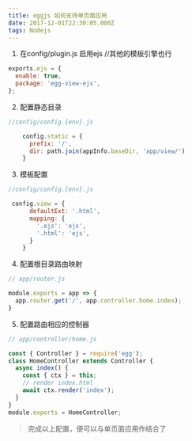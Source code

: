 ```yaml
---
title: eggjs 如何支持单页面应用
date: 2017-12-01T22:30:05.000Z
tags: Nodejs
---
```


 1. 在config/plugin.js 启用ejs //其他的模板引擎也行
``` javascript
exports.ejs = {
  enable: true,
  package: 'egg-view-ejs',
};
```

2. 配置静态目录
``` javascript
//config/config.{env}.js

    config.static = {
      prefix: '/',
      dir: path.join(appInfo.baseDir, 'app/view/')
    }
```

3. 模板配置
``` javascript
//config/config.{env}.js

 config.view = {
      defaultExt: '.html',
      mapping: {
        '.ejs': 'ejs',
        '.html': 'ejs',
      }
    }
```

4. 配置根目录路由映射
``` javascript
// app/router.js

module.exports = app => {
  app.router.get('/', app.controller.home.index);
}

```
5. 配置路由相应的控制器
``` javascript
// app/controller/home.js

const { Controller } = require('egg');
class HomeController extends Controller {
  async index() {
    const { ctx } = this;
    // render index.html
    await ctx.render('index');
  }
}
module.exports = HomeController;

```

> 完成以上配置，便可以与单页面应用作结合了